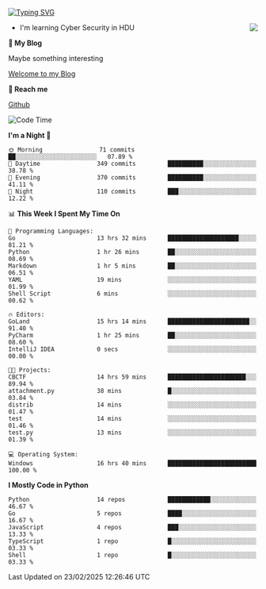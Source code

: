 [![Typing SVG](https://readme-typing-svg.herokuapp.com?font=Fira+Code&pause=1000&random=false&width=450&height=60&lines=Hello+%F0%9F%91%8B%F0%9F%8F%BB;I'm+JBNRZ)](https://git.io/typing-svg)

<a href="#">
  <img align="right" src="https://github-readme-stats.vercel.app/api?username=JBNRZ&show_icons=true&bg_color=15,f2f7fd,E0EAFC" />
</a>

- I'm learning Cyber Security in HDU

 **🌱 My Blog**

Maybe something interesting

[Welcome to my Blog](https://jbnrz.com.cn/)

 **💬 Reach me** 

[Github](https://github.com/JBNRZ)


<!--START_SECTION:waka-->
![Code Time](http://img.shields.io/badge/Code%20Time-997%20hrs%2036%20mins-blue)

**I'm a Night 🦉** 

```text
🌞 Morning                71 commits          ██░░░░░░░░░░░░░░░░░░░░░░░   07.89 % 
🌆 Daytime                349 commits         ██████████░░░░░░░░░░░░░░░   38.78 % 
🌃 Evening                370 commits         ██████████░░░░░░░░░░░░░░░   41.11 % 
🌙 Night                  110 commits         ███░░░░░░░░░░░░░░░░░░░░░░   12.22 % 
```


📊 **This Week I Spent My Time On** 

```text
💬 Programming Languages: 
Go                       13 hrs 32 mins      ████████████████████░░░░░   81.21 % 
Python                   1 hr 26 mins        ██░░░░░░░░░░░░░░░░░░░░░░░   08.69 % 
Markdown                 1 hr 5 mins         ██░░░░░░░░░░░░░░░░░░░░░░░   06.51 % 
YAML                     19 mins             ░░░░░░░░░░░░░░░░░░░░░░░░░   01.99 % 
Shell Script             6 mins              ░░░░░░░░░░░░░░░░░░░░░░░░░   00.62 % 

🔥 Editors: 
GoLand                   15 hrs 14 mins      ███████████████████████░░   91.40 % 
PyCharm                  1 hr 25 mins        ██░░░░░░░░░░░░░░░░░░░░░░░   08.60 % 
IntelliJ IDEA            0 secs              ░░░░░░░░░░░░░░░░░░░░░░░░░   00.00 % 

🐱‍💻 Projects: 
CBCTF                    14 hrs 59 mins      ██████████████████████░░░   89.94 % 
attachment.py            38 mins             █░░░░░░░░░░░░░░░░░░░░░░░░   03.84 % 
distrib                  14 mins             ░░░░░░░░░░░░░░░░░░░░░░░░░   01.47 % 
test                     14 mins             ░░░░░░░░░░░░░░░░░░░░░░░░░   01.46 % 
test.py                  13 mins             ░░░░░░░░░░░░░░░░░░░░░░░░░   01.39 % 

💻 Operating System: 
Windows                  16 hrs 40 mins      █████████████████████████   100.00 % 
```

**I Mostly Code in Python** 

```text
Python                   14 repos            ████████████░░░░░░░░░░░░░   46.67 % 
Go                       5 repos             ████░░░░░░░░░░░░░░░░░░░░░   16.67 % 
JavaScript               4 repos             ███░░░░░░░░░░░░░░░░░░░░░░   13.33 % 
TypeScript               1 repo              █░░░░░░░░░░░░░░░░░░░░░░░░   03.33 % 
Shell                    1 repo              █░░░░░░░░░░░░░░░░░░░░░░░░   03.33 % 
```




 Last Updated on 23/02/2025 12:26:46 UTC
<!--END_SECTION:waka-->
